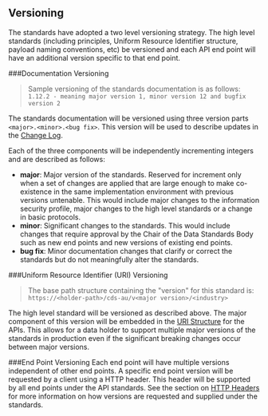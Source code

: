 ## Versioning

The standards have adopted a two level versioning strategy.  The high level standards (including principles, Uniform Resource Identifier structure, payload naming conventions, etc) be versioned and each API end point will have an additional version specific to that end point.

###Documentation Versioning

> Sample versioning of the standards documentation is as follows:
`1.12.2 - meaning major version 1, minor version 12 and bugfix version 2 `

The standards documentation will be versioned using three version parts `<major>.<minor>.<bug fix>`.  This version will be used to describe updates in the [Change Log](#change-log).

Each of the three components will be independently incrementing integers and are described as follows:

* **major**: Major version of the standards.  Reserved for increment only when a set of changes are applied that are large enough to make co-existence in the same implementation environment with previous versions untenable.  This would include major changes to the information security profile, major changes to the high level standards or a change in basic protocols.
* **minor**: Significant changes to the standards.  This would include changes that require approval by the Chair of the Data Standards Body such as new end points and new versions of existing end points.
* **bug fix**: Minor documentation changes that clarify or correct the standards but do not meaningfully alter the standards.


###Uniform Resource Identifier (URI) Versioning

> The base path structure containing the "version" for this standard is:  
`https://<holder-path>/cds-au/v<major version>/<industry>`

The high level standard will be versioned as described above.  The major component of this version will be embedded in the [URI Structure](#uri-structure) for the APIs.  This allows for a data holder to support multiple major versions of the standards in production even if the significant breaking changes occur between major versions.

###End Point Versioning
Each end point will have multiple versions independent of other end points.  A specific end point version will be requested by a client using a HTTP header. This header will be supported by all end points under the API standards.  See the section on [HTTP Headers](#http-headers) for more information on how versions are requested and supplied under the standards.
